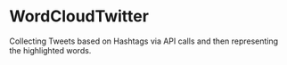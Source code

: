 # WordCloudTwitter
Collecting Tweets based on Hashtags via API calls and then representing the highlighted words.
